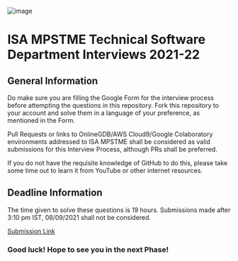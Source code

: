 ![image](https://user-images.githubusercontent.com/70141886/119935168-ab097e80-bfa4-11eb-8f1d-9cca47ec013d.png)

# ISA MPSTME Technical Software Department Interviews 2021-22
## General Information

Do make sure you are filling the Google Form for the interview process before attempting the questions in this repository. Fork this repository to your account and solve them in a language of your preference, as mentioned in the Form.


Pull Requests or links to OnlineGDB/AWS Cloud9/Google Colaboratory environments addressed to ISA MPSTME shall be considered as valid submissions for this Interview Process, although PRs shall be preferred.


If you do not have the requisite knowledge of GitHub to do this, please take some time out to learn it from YouTube or other internet resources. 


## Deadline Information

The time given to solve these questions is 19 hours. Submissions made after 3:10 pm IST, 08/09/2021 shall not be considered.  
  
[Submission Link](https://forms.gle/555QsGBzL5brAq366)

### Good luck! Hope to see you in the next Phase!

